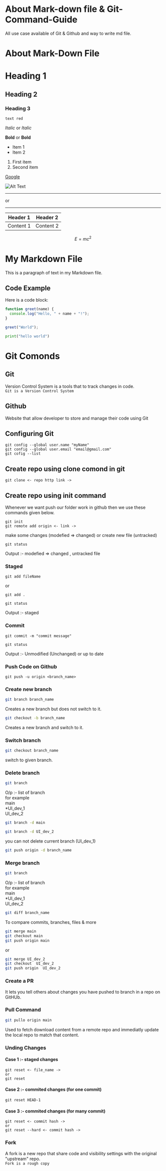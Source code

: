 # About Mark-down file & Git-Command-Guide 
All use case available of Git &amp; Github and way to write md file.

# About Mark-Down File
# Heading 1
## Heading 2
### Heading 3

`text red ` 

*Italic* or _Italic_

**Bold** or __Bold__

* Item 1
* Item 2

1. First item
2. Second item

[Google](https://www.google.com)

![Alt Text](image-url)

---
or
***

| Header 1 | Header 2 |
| -------- | -------- |
| Content 1| Content 2|

$$ E = mc^2 $$

# My Markdown File

This is a paragraph of text in my Markdown file.

## Code Example

Here is a code block:

```javascript
function greet(name) {
  console.log("Hello, " + name + "!");
}

greet("World");

```
```python
print("hello world")
```
# Git Comonds
## Git
Version Control System is a tools that to track changes in code.<br>
`Git is a Version Control System `

## Github
Website that allow developer to store and manage their code using Git

##  Configuring Git 
```git 
git config --global user.name "myName"
git config --global user.email "email@gmail.com"
git cofig --list
```
## Create repo using clone comond in git

```git
git clone <- repo http link ->
```
## Create repo using init command 
Whenever we want push our folder work in github then we use these commands given below.
```
git init
git remote add origin <- link ->
```
make some changes (modefied => changed) or create new file (untracked)
```git
git status
```
Output :- modefied => changed , untracked file

### Staged

```git
git add fileName 
```
or 

```git
git add .
```

```git
git status
```
Output :- staged

### Commit
```git
git commit -m "commit message"
```

```git
git status
```
Output :- Unmodified (Unchanged) or up to date

### Push Code on Github

```
git push -u origin <branch_name>
```
### Create new branch
```bash
git branch branch_name
```
Creates a new branch but does not switch to it.
```bash
git checkout -b branch_name
```
Creates a new branch and switch to it.

### Switch branch

```bash
git checkout branch_name
```
switch to given branch.

### Delete branch
```bash
git branch
```
O/p :- list of branch <br>
for example<br>
main<br> 
*UI_dev_1 <br>
UI_dev_2 <br>

```bash
git branch -d main
```
```bash
git branch -d UI_dev_2
```
you can not delete current branch (UI_dev_1)

```bash
git push origin -d branch_name
```
### Merge branch
```bash
git branch
```
O/p :- list of branch <br>
for example<br>
main<br> 
*UI_dev_1 <br>
UI_dev_2 <br>

```bash
git diff branch_name
```
 To compare commits, branches, files & more
```bash 
git merge main
git checkout main
git push origin main
```
or
```bash 
git merge UI_dev_2
git checkout  UI_dev_2
git push origin  UI_dev_2
```

### Create a PR
It lets you tell others about changes you have pushed to branch in a repo on GitHUb.

### Pull Command
```bash
git pullo origin main
```
Used to fetch download content from a remote repo and immediatly update the local repo to match that content.

### Unding Changes 
#### Case 1 :- staged changes
```
git reset <- file_name ->
or
git reset
```
#### Case 2 :- commited changes (for one commit)
```
git reset HEAD-1
```
#### Case 3 :- commited changes (for many commit)
```
git reset <- commit hash ->
or
git reset --hard <- commit hash ->
```
### Fork
A fork is a new repo that share code and visibility settings with the original "upstream" repo.<br>
`Fork is a rough copy`





